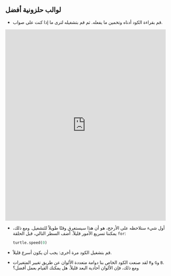## لوالب حلزونية أفضل

- قم بقراءة الكود أدناه وتخمين ما يفعله. ثم قم بتشغيله لترى ما إذا كنت على صواب. 
<iframe src="https://trinket.io/embed/python/8f98ccf1fa" width="100%" height="600" frameborder="0" marginwidth="0" marginheight="0" allowfullscreen></iframe> 

- أول شيء ستلاحظه على الأرجح، هو أن هذا سيستغرق وقتًا طويلاً للتشغيل. ومع ذلك، يمكننا تسريع الأمور قليلاً. أضف السطر التالي، قبل الحلقة `for`:
    
    ```python
    turtle.speed(0)
    ```

- قم بتشغيل الكود مرة أخرى: يجب أن يكون أسرع قليلاً.

- لقد صنعت الكود الخاص بنا دوامة متعددة الألوان عن طريق تغيير المتغيرات `R`و `G`و `B`. ومع ذلك، فإن الألوان أحادية البعد قليلاً. هل يمكنك القيام بعمل أفضل؟